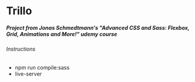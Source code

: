 # Trillo

##### Project from Jonas Schmedtmann's "Advanced CSS and Sass: Flexbox, Grid, Animations and More!" udemy course

###### Instructions
- npm run compile:sass
- live-server
